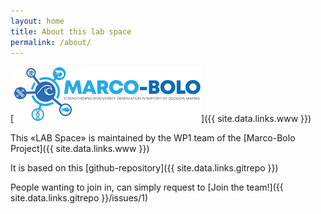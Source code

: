 ```yaml
---
layout: home
title: About this lab space
permalink: /about/
---
```



[![Marco-Bolo Project Banner](/assets/marco-bolo/img/MARCO-BOLO_logo_col-1.png)]({{ site.data.links.www }})


This «LAB Space» is maintained by the WP1 team of the [Marco-Bolo Project]({{ site.data.links.www }})

It is based on this [github-repository]({{ site.data.links.gitrepo }})

People wanting to join in, can simply request to [Join the team!]({{ site.data.links.gitrepo }}/issues/1)
